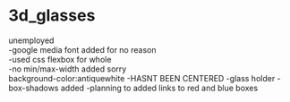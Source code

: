 # 3d_glasses
unemployed                                                                                                                             
-google media font added for no reason                                                                                                 
-used css flexbox for whole                                                                                                            
-no min/max-width added sorry                                                                                                          
background-color:antiquewhite
-HASNT BEEN CENTERED
-glass holder
-box-shadows added
-planning to added links to red and blue boxes


